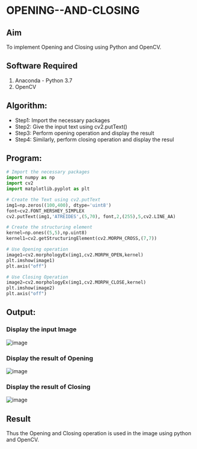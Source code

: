 # OPENING--AND-CLOSING
## Aim
To implement Opening and Closing using Python and OpenCV.

## Software Required
1. Anaconda - Python 3.7
2. OpenCV
## Algorithm:
- Step1: Import the necessary packages
- Step2: Give the input text using cv2.putText()
- Step3: Perform opening operation and display the result
- Step4: Similarly, perform closing operation and display the resul

 
## Program:

``` Python
# Import the necessary packages
import numpy as np
import cv2
import matplotlib.pyplot as plt

# Create the Text using cv2.putText
img1=np.zeros((100,400), dtype='uint8')
font=cv2.FONT_HERSHEY_SIMPLEX
cv2.putText(img1,'ATREIDES',(5,70), font,2,(255),5,cv2.LINE_AA)

# Create the structuring element
kernel=np.ones((5,5),np.uint8)
kernel1=cv2.getStructuringElement(cv2.MORPH_CROSS,(7,7))

# Use Opening operation
image1=cv2.morphologyEx(img1,cv2.MORPH_OPEN,kernel)
plt.imshow(image1)
plt.axis("off")

# Use Closing Operation
image2=cv2.morphologyEx(img1,cv2.MORPH_CLOSE,kernel)
plt.imshow(image2)
plt.axis("off")

```
## Output:

### Display the input Image
![image](https://github.com/Adhithyaram29D/OPENING--AND-CLOSING/assets/119393540/b0d68411-2764-4a4c-9f71-2e31e1a4170e)


### Display the result of Opening
![image](https://github.com/Adhithyaram29D/OPENING--AND-CLOSING/assets/119393540/b8240d56-4850-470d-bc89-6e54591c5eaf)

### Display the result of Closing
![image](https://github.com/Adhithyaram29D/OPENING--AND-CLOSING/assets/119393540/a7aeb7d6-3310-4fed-9d7b-4525fd16b642)


## Result
Thus the Opening and Closing operation is used in the image using python and OpenCV.
